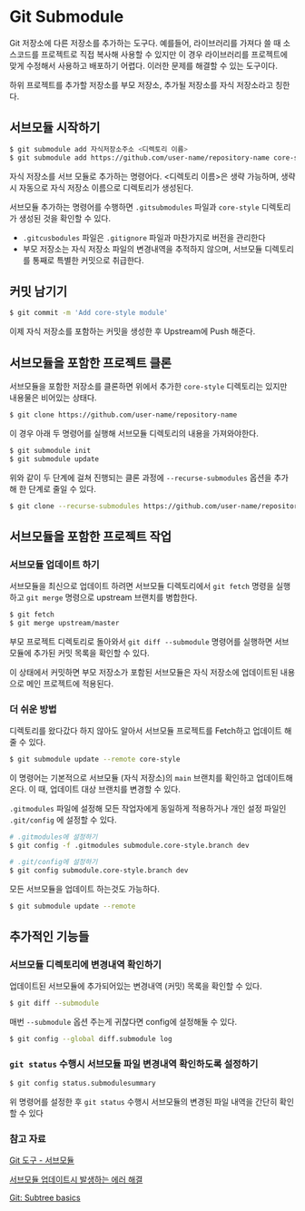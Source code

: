 # Git Submodule

Git 저장소에 다른 저장소를 추가하는 도구다. 예를들어, 라이브러리를 가져다 쓸 때 소스코드를 프로젝트로 직접 복사해 사용할 수 있지만 이 경우 라이브러리를 프로젝트에 맞게 수정해서 사용하고 배포하기 어렵다. 이러한 문제를 해결할 수 있는 도구이다.

하위 프로젝트를 추가할 저장소를 부모 저장소, 추가될 저장소를 자식 저장소라고 칭한다.

## 서브모듈 시작하기

```bash
$ git submodule add 자식저장소주소 <디렉토리 이름>
$ git submodule add https://github.com/user-name/repository-name core-style
```

자식 저장소를 서브 모듈로 추가하는 명령어다. <디렉토리 이름>은 생략 가능하며, 생략시 자동으로 자식 저장소 이름으로 디렉토리가 생성된다.

서브모듈 추가하는 명령어를 수행하면 `.gitsubmodules` 파일과 `core-style` 디렉토리가 생성된 것을 확인할 수 있다.

- `.gitcusbodules` 파일은 `.gitignore` 파일과 마찬가지로 버전을 관리한다
- 부모 저장소는 자식 저장소 파일의 변경내역을 추적하지 않으며, 서브모듈 디렉토리를 통째로 특별한 커밋으로 취급한다.

## 커밋 남기기

```bash
$ git commit -m 'Add core-style module'
```

이제 자식 저장소를 포함하는 커밋을 생성한 후 Upstream에 Push 해준다.

## 서브모듈을 포함한 프로젝트 클론

서브모듈을 포함한 저장소를 클론하면 위에서 추가한 `core-style` 디렉토리는 있지만 내용물은 비어있는 상태다.

```bash
$ git clone https://github.com/user-name/repository-name
```

이 경우 아래 두 명령어를 실행해 서브모듈 디렉토리의 내용을 가져와야한다.

```bash
$ git submodule init
$ git submodule update
```

위와 같이 두 단계에 걸쳐 진행되는 클론 과정에 `--recurse-submodules` 옵션을 추가해 한 단계로 줄일 수 있다.

```bash
$ git clone --recurse-submodules https://github.com/user-name/repository-name
```

## 서브모듈을 포함한 프로젝트 작업

### 서브모듈 업데이트 하기

서브모듈을 최신으로 업데이트 하려면 서브모듈 디렉토리에서 `git fetch` 명령을 실행하고 `git merge` 명령으로 upstream 브랜치를 병합한다.

```bash
$ git fetch
$ git merge upstream/master
```

부모 프로젝트 디렉토리로 돌아와서 `git diff --submodule` 명령어를 실행하면 서브모듈에 추가된 커밋 목록을 확인할 수 있다.

이 상태에서 커밋하면 부모 저장소가 포함된 서브모듈은 자식 저장소에 업데이트된 내용으로 메인 프로젝트에 적용된다.

### 더 쉬운 방법

디렉토리를 왔다갔다 하지 않아도 알아서 서브모듈 프로젝트를 Fetch하고 업데이트 해줄 수 있다.

```bash
$ git submodule update --remote core-style
```

이 명령어는 기본적으로 서브모듈 (자식 저장소)의 `main` 브랜치를 확인하고 업데이트해온다. 이 때, 업데이트 대상 브랜치를 변경할 수 있다.

`.gitmodules` 파일에 설정해 모든 작업자에게 동일하게 적용하거나 개인 설정 파일인 `.git/config` 에 설정할 수 있다.

```bash
# .gitmodules에 설정하기
$ git config -f .gitmodules submodule.core-style.branch dev

# .git/config에 설정하기
$ git config submodule.core-style.branch dev
```

모든 서브모듈을 업데이트 하는것도 가능하다.

```bash
$ git submodule update --remote
```

## 추가적인 기능들

### 서브모듈 디렉토리에 변경내역 확인하기

업데이트된 서브모듈에 추가되어있는 변경내역 (커밋) 목록을 확인할 수 있다.

```bash
$ git diff --submodule
```

매번 `--submodule` 옵션 주는게 귀찮다면 config에 설정해둘 수 있다.

```bash
$ git config --global diff.submodule log
```

### `git status` 수행시 서브모듈 파일 변경내역 확인하도록 설정하기

```bash
$ git config status.submodulesummary
```

위 명령어를 설정한 후 `git status` 수행시 서브모듈의 변경된 파일 내역을 간단히 확인할 수 있다

### 참고 자료

[Git 도구 - 서브모듈](https://git-scm.com/book/ko/v2/Git-%EB%8F%84%EA%B5%AC-%EC%84%9C%EB%B8%8C%EB%AA%A8%EB%93%88)

[서브모듈 업데이트시 발생하는 에러 해결](https://leveloper.tistory.com/176)

[Git: Subtree basics](https://newfivefour.com/git-subtree-basics.html)